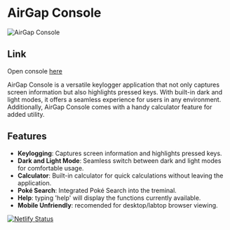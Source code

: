 # AirGap Console

![AirGap Console](https://i.imgur.com/VFJAMCL.png)

## Link

Open console [here](https://airgapconsole.netlify.app)

AirGap Console is a versatile keylogger application that not only captures screen information but also highlights pressed keys. With built-in dark and light modes, it offers a seamless experience for users in any environment. Additionally, AirGap Console comes with a handy calculator feature for added utility.

## Features

- **Keylogging**: Captures screen information and highlights pressed keys.
- **Dark and Light Mode**: Seamless switch between dark and light modes for comfortable usage.
- **Calculator**: Built-in calculator for quick calculations without leaving the application.
- **Poké Search**: Integrated Poké Search into the treminal.
- **Help**: typing 'help' will display the functions currently available.
- **Mobile Unfriendly**: recomended for desktop/labtop browser viewing.

[![Netlify Status](https://api.netlify.com/api/v1/badges/bd7bd613-d7c9-48b7-9891-c5baba20db9c/deploy-status)](https://app.netlify.com/sites/airgapconsole/deploys)
